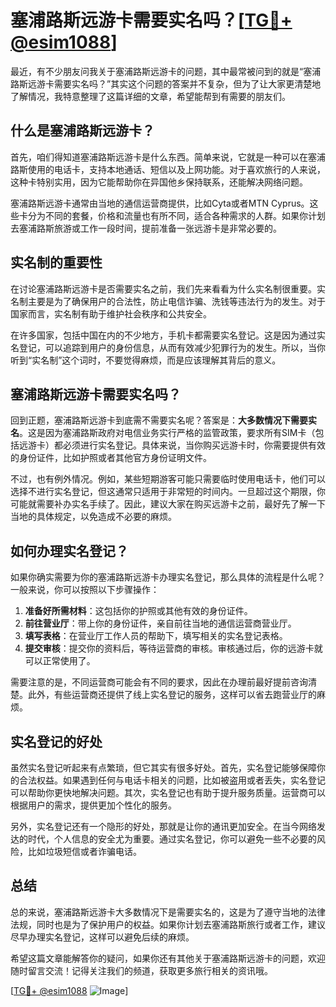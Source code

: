 # 塞浦路斯远游卡需要实名吗？[[TG💪+ @esim1088](https://t.me/s/esim1088)]

最近，有不少朋友问我关于塞浦路斯远游卡的问题，其中最常被问到的就是“塞浦路斯远游卡需要实名吗？”其实这个问题的答案并不复杂，但为了让大家更清楚地了解情况，我特意整理了这篇详细的文章，希望能帮到有需要的朋友们。

## 什么是塞浦路斯远游卡？

首先，咱们得知道塞浦路斯远游卡是什么东西。简单来说，它就是一种可以在塞浦路斯使用的电话卡，支持本地通话、短信以及上网功能。对于喜欢旅行的人来说，这种卡特别实用，因为它能帮助你在异国他乡保持联系，还能解决网络问题。

塞浦路斯远游卡通常由当地的通信运营商提供，比如Cyta或者MTN Cyprus。这些卡分为不同的套餐，价格和流量也有所不同，适合各种需求的人群。如果你计划去塞浦路斯旅游或工作一段时间，提前准备一张远游卡是非常必要的。

## 实名制的重要性

在讨论塞浦路斯远游卡是否需要实名之前，我们先来看看为什么实名制很重要。实名制主要是为了确保用户的合法性，防止电信诈骗、洗钱等违法行为的发生。对于国家而言，实名制有助于维护社会秩序和公共安全。

在许多国家，包括中国在内的不少地方，手机卡都需要实名登记。这是因为通过实名登记，可以追踪到用户的身份信息，从而有效减少犯罪行为的发生。所以，当你听到“实名制”这个词时，不要觉得麻烦，而是应该理解其背后的意义。

## 塞浦路斯远游卡需要实名吗？

回到正题，塞浦路斯远游卡到底需不需要实名呢？答案是：**大多数情况下需要实名**。这是因为塞浦路斯政府对电信业务实行严格的监管政策，要求所有SIM卡（包括远游卡）都必须进行实名登记。具体来说，当你购买远游卡时，你需要提供有效的身份证件，比如护照或者其他官方身份证明文件。

不过，也有例外情况。例如，某些短期游客可能只需要临时使用电话卡，他们可以选择不进行实名登记，但这通常只适用于非常短的时间内。一旦超过这个期限，你可能就需要补办实名手续了。因此，建议大家在购买远游卡之前，最好先了解一下当地的具体规定，以免造成不必要的麻烦。

## 如何办理实名登记？

如果你确实需要为你的塞浦路斯远游卡办理实名登记，那么具体的流程是什么呢？一般来说，你可以按照以下步骤操作：

1. **准备好所需材料**：这包括你的护照或其他有效的身份证件。
2. **前往营业厅**：带上你的身份证件，亲自前往当地的通信运营商营业厅。
3. **填写表格**：在营业厅工作人员的帮助下，填写相关的实名登记表格。
4. **提交审核**：提交你的资料后，等待运营商的审核。审核通过后，你的远游卡就可以正常使用了。

需要注意的是，不同运营商可能会有不同的要求，因此在办理前最好提前咨询清楚。此外，有些运营商还提供了线上实名登记的服务，这样可以省去跑营业厅的麻烦。

## 实名登记的好处

虽然实名登记听起来有点繁琐，但它其实有很多好处。首先，实名登记能够保障你的合法权益。如果遇到任何与电话卡相关的问题，比如被盗用或者丢失，实名登记可以帮助你更快地解决问题。其次，实名登记也有助于提升服务质量。运营商可以根据用户的需求，提供更加个性化的服务。

另外，实名登记还有一个隐形的好处，那就是让你的通讯更加安全。在当今网络发达的时代，个人信息的安全尤为重要。通过实名登记，你可以避免一些不必要的风险，比如垃圾短信或者诈骗电话。

## 总结

总的来说，塞浦路斯远游卡大多数情况下是需要实名的，这是为了遵守当地的法律法规，同时也是为了保护用户的权益。如果你计划去塞浦路斯旅行或者工作，建议尽早办理实名登记，这样可以避免后续的麻烦。

希望这篇文章能解答你的疑问，如果你还有其他关于塞浦路斯远游卡的问题，欢迎随时留言交流！记得关注我们的频道，获取更多旅行相关的资讯哦。

[[TG💪+ @esim1088](https://t.me/s/esim1088) ![Image](https://i.postimg.cc/4NQfJmqS/Snipaste-2025-05-13-00-14-12.png)]